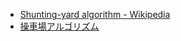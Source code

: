 - [Shunting-yard algorithm - Wikipedia](https://en.wikipedia.org/wiki/Shunting-yard_algorithm)
- [操車場アルゴリズム](https://ja.wikipedia.org/wiki/%E6%93%8D%E8%BB%8A%E5%A0%B4%E3%82%A2%E3%83%AB%E3%82%B4%E3%83%AA%E3%82%BA%E3%83%A0)
